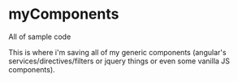 # myComponents
All of sample code


This is where i'm saving all of my generic components (angular's services/directives/filters or jquery things or even some vanilla JS components).
